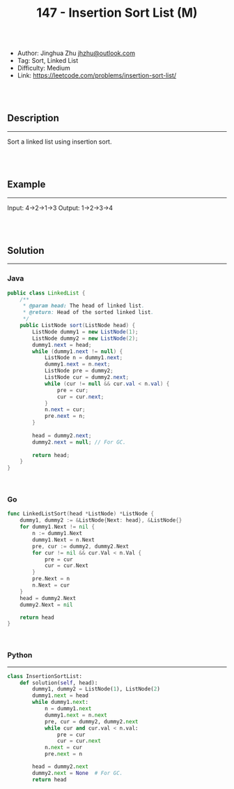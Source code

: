 # <center>147 - Insertion Sort List (M)</center> 



<br></br>

* Author: Jinghua Zhu <jhzhu@outlook.com>
* Tag: Sort, Linked List
* Difficulty: Medium
* Link: https://leetcode.com/problems/insertion-sort-list/

<br></br>



## Description
----
Sort a linked list using insertion sort.

<br></br>



## Example
----
Input: 4->2->1->3
Output: 1->2->3->4

<br></br>



## Solution
----
### Java
```java
public class LinkedList {
	/**
     * @param head: The head of linked list.
     * @return: Head of the sorted linked list.
     */
	public ListNode sort(ListNode head) {
		ListNode dummy1 = new ListNode(1);
        ListNode dummy2 = new ListNode(2);
        dummy1.next = head;
        while (dummy1.next != null) {
            ListNode n = dummy1.next;
            dummy1.next = n.next;
            ListNode pre = dummy2;
            ListNode cur = dummy2.next;
            while (cur != null && cur.val < n.val) {
                pre = cur;
                cur = cur.next;
            }
            n.next = cur;
            pre.next = n;
        }
        
        head = dummy2.next;
        dummy2.next = null; // For GC.
        
        return head;
	}
}
```

<br>


### Go
```go
func LinkedListSort(head *ListNode) *ListNode {
	dummy1, dummy2 := &ListNode{Next: head}, &ListNode{}
	for dummy1.Next != nil {
		n := dummy1.Next
		dummy1.Next = n.Next
		pre, cur := dummy2, dummy2.Next
		for cur != nil && cur.Val < n.Val {
			pre = cur
			cur = cur.Next
		}
		pre.Next = n
		n.Next = cur
	}
	head = dummy2.Next
	dummy2.Next = nil

	return head
}
```

<br>


### Python
----
```python
class InsertionSortList:
    def solution(self, head):
        dummy1, dummy2 = ListNode(1), ListNode(2)
        dummy1.next = head
        while dummy1.next:
            n = dummy1.next
            dummy1.next = n.next
            pre, cur = dummy2, dummy2.next
            while cur and cur.val < n.val:
                pre = cur
                cur = cur.next
            n.next = cur
            pre.next = n

        head = dummy2.next
        dummy2.next = None  # For GC.
        return head
```